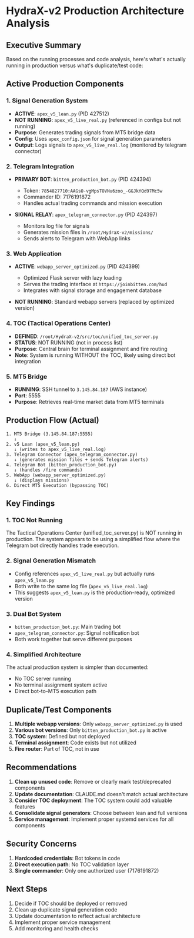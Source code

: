 # HydraX-v2 Production Architecture Analysis

## Executive Summary

Based on the running processes and code analysis, here's what's actually running in production versus what's duplicate/test code:

## Active Production Components

### 1. Signal Generation System
- **ACTIVE**: `apex_v5_lean.py` (PID 427512)
- **NOT RUNNING**: `apex_v5_live_real.py` (referenced in configs but not running)
- **Purpose**: Generates trading signals from MT5 bridge data
- **Config**: Uses `apex_config.json` for signal generation parameters
- **Output**: Logs signals to `apex_v5_live_real.log` (monitored by telegram connector)

### 2. Telegram Integration
- **PRIMARY BOT**: `bitten_production_bot.py` (PID 424394)
  - Token: `7854827710:AAGsO-vgMpsTOVNu6zoo_-GGJkYQd97Mc5w`
  - Commander ID: 7176191872
  - Handles actual trading commands and mission execution
  
- **SIGNAL RELAY**: `apex_telegram_connector.py` (PID 424397)
  - Monitors log file for signals
  - Generates mission files in `/root/HydraX-v2/missions/`
  - Sends alerts to Telegram with WebApp links

### 3. Web Application
- **ACTIVE**: `webapp_server_optimized.py` (PID 424399)
  - Optimized Flask server with lazy loading
  - Serves the trading interface at `https://joinbitten.com/hud`
  - Integrates with signal storage and engagement database
  
- **NOT RUNNING**: Standard webapp servers (replaced by optimized version)

### 4. TOC (Tactical Operations Center)
- **DEFINED**: `/root/HydraX-v2/src/toc/unified_toc_server.py`
- **STATUS**: NOT RUNNING (not in process list)
- **Purpose**: Central brain for terminal assignment and fire routing
- **Note**: System is running WITHOUT the TOC, likely using direct bot integration

### 5. MT5 Bridge
- **RUNNING**: SSH tunnel to `3.145.84.187` (AWS instance)
- **Port**: 5555
- **Purpose**: Retrieves real-time market data from MT5 terminals

## Production Flow (Actual)

```
1. MT5 Bridge (3.145.84.187:5555)
   ↓
2. v5 Lean (apex_v5_lean.py)
   ↓ (writes to apex_v5_live_real.log)
3. Telegram Connector (apex_telegram_connector.py)
   ↓ (generates mission files + sends Telegram alerts)
4. Telegram Bot (bitten_production_bot.py)
   ↓ (handles /fire commands)
5. WebApp (webapp_server_optimized.py)
   ↓ (displays missions)
6. Direct MT5 Execution (bypassing TOC)
```

## Key Findings

### 1. TOC Not Running
The Tactical Operations Center (unified_toc_server.py) is NOT running in production. The system appears to be using a simplified flow where the Telegram bot directly handles trade execution.

### 2. Signal Generation Mismatch
- Config references `apex_v5_live_real.py` but actually runs `apex_v5_lean.py`
- Both write to the same log file (`apex_v5_live_real.log`)
- This suggests `apex_v5_lean.py` is the production-ready, optimized version

### 3. Dual Bot System
- `bitten_production_bot.py`: Main trading bot
- `apex_telegram_connector.py`: Signal notification bot
- Both work together but serve different purposes

### 4. Simplified Architecture
The actual production system is simpler than documented:
- No TOC server running
- No terminal assignment system active
- Direct bot-to-MT5 execution path

## Duplicate/Test Components

1. **Multiple webapp versions**: Only `webapp_server_optimized.py` is used
2. **Various bot versions**: Only `bitten_production_bot.py` is active
3. **TOC system**: Defined but not deployed
4. **Terminal assignment**: Code exists but not utilized
5. **Fire router**: Part of TOC, not in use

## Recommendations

1. **Clean up unused code**: Remove or clearly mark test/deprecated components
2. **Update documentation**: CLAUDE.md doesn't match actual architecture
3. **Consider TOC deployment**: The TOC system could add valuable features
4. **Consolidate signal generators**: Choose between lean and full versions
5. **Service management**: Implement proper systemd services for all components

## Security Concerns

1. **Hardcoded credentials**: Bot tokens in code
2. **Direct execution path**: No TOC validation layer
3. **Single commander**: Only one authorized user (7176191872)

## Next Steps

1. Decide if TOC should be deployed or removed
2. Clean up duplicate signal generation code
3. Update documentation to reflect actual architecture
4. Implement proper service management
5. Add monitoring and health checks
